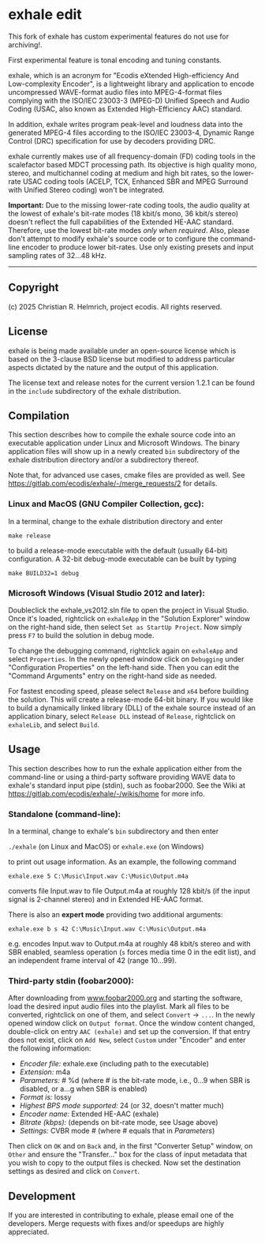 exhale edit
======

This fork of exhale has custom experimental features do not use for archiving!.

First experimental feature is tonal encoding and tuning constants.

exhale, which is an acronym for "Ecodis eXtended High-efficiency And
Low-complexity Encoder", is a lightweight library and application to
encode uncompressed WAVE-format audio files into MPEG-4-format files
complying with the ISO/IEC 23003-3 (MPEG-D) Unified Speech and Audio
Coding (USAC, also known as Extended High-Efficiency AAC) standard.

In addition, exhale writes program peak-level and loudness data into
the generated MPEG-4 files according to the ISO/IEC 23003-4, Dynamic
Range Control (DRC) specification for use by decoders providing DRC.

exhale currently makes use of all frequency-domain (FD) coding tools
in the scalefactor based MDCT processing path. Its objective is high
quality mono, stereo, and multichannel coding at medium and high bit
rates, so the lower-rate USAC coding tools (ACELP, TCX, Enhanced SBR
and MPEG Surround with Unified Stereo coding) won't be integrated.

**Important:** Due to the missing lower-rate coding tools, the audio
quality at the lowest of exhale's bit-rate modes (18 kbit/s mono, 36
kbit/s stereo) doesn't reflect the full capabilities of the Extended
HE-AAC standard. Therefore, use the lowest bit-rate modes *only when
required*. Also, please don't attempt to modify exhale's source code
or to configure the command-line encoder to produce lower bit-rates.
Use only existing presets and input sampling rates of 32...48 kHz.

____________________________________________________________________


Copyright
---------

(c) 2025 Christian R. Helmrich, project ecodis. All rights reserved.


License
-------

exhale is being made available under an open-source license which is
based on the 3-clause BSD license but modified to address particular
aspects dictated by the nature and the output of this application.

The license text and release notes for the current version 1.2.1 can
be found in the `include` subdirectory of the exhale distribution.


Compilation
-----------

This section describes how to compile the exhale source code into an
executable application under Linux and Microsoft Windows. The binary
application files will show up in a newly created `bin` subdirectory
of the exhale distribution directory and/or a subdirectory thereof.

Note that, for advanced use cases, cmake files are provided as well.
See https://gitlab.com/ecodis/exhale/-/merge_requests/2 for details.

### Linux and MacOS (GNU Compiler Collection, gcc):

In a terminal, change to the exhale distribution directory and enter

`
make release
`

to build a release-mode executable with the default (usually 64-bit)
configuration. A 32-bit debug-mode executable can be built by typing

`
make BUILD32=1 debug
`

### Microsoft Windows (Visual Studio 2012 and later):

Doubleclick the exhale_vs2012.sln file to open the project in Visual
Studio. Once it's loaded, rightclick on `exhaleApp` in the "Solution
Explorer" window on the right-hand side, then select `Set as StartUp
Project`. Now simply press `F7` to build the solution in debug mode.

To change the debugging command, rightclick again on `exhaleApp` and
select `Properties`. In the newly opened window click on `Debugging`
under "Configuration Properties" on the left-hand side. Then you can
edit the "Command Arguments" entry on the right-hand side as needed.

For fastest encoding speed, please select `Release` and `x64` before
building the solution. This will create a release-mode 64-bit binary.
If you would like to build a dynamically linked library (DLL) of the
exhale source instead of an application binary, select `Release DLL`
instead of `Release`, rightclick on `exhaleLib`, and select `Build`.


Usage
-----

This section describes how to run the exhale application either from
the command-line or using a third-party software providing WAVE data
to exhale's standard input pipe (stdin), such as foobar2000. See the
Wiki at https://gitlab.com/ecodis/exhale/-/wikis/home for more info.

### Standalone (command-line):

In a terminal, change to exhale's `bin` subdirectory and then enter

`./exhale` (on Linux and MacOS) or `exhale.exe` (on Windows)

to print out usage information. As an example, the following command

`exhale.exe 5 C:\Music\Input.wav C:\Music\Output.m4a`

converts file Input.wav to file Output.m4a at roughly 128 kbit/s (if
the input signal is 2-channel stereo) and in Extended HE-AAC format.

There is also an **expert mode** providing two additional arguments:

`exhale.exe b s 42 C:\Music\Input.wav C:\Music\Output.m4a`

e.g. encodes Input.wav to Output.m4a at roughly 48 kbit/s stereo and
with SBR enabled, seamless operation (`s` forces media time 0 in the
edit list), and an independent frame interval of 42 (range 10...99).

### Third-party stdin (foobar2000):

After downloading from www.foobar2000.org and starting the software,
load the desired input audio files into the playlist. Mark all files
to be converted, rightclick on one of them, and select `Convert` ->
`...`. In the newly opened window click on `Output format`. Once the
window content changed, double-click on entry `AAC (exhale)` and set
up the conversion. If that entry does not exist, click on `Add New`,
select `Custom` under "Encoder" and enter the following information:

- *Encoder file:* exhale.exe (including path to the executable)
- *Extension:* m4a
- *Parameters:* # %d (where # is the bit-rate mode, i.e., 0...9 when
                      SBR is disabled, or a...g when SBR is enabled)
- *Format is:* lossy
- *Highest BPS mode supported:* 24 (or 32, doesn't matter much)
- *Encoder name:* Extended HE-AAC (exhale)
- *Bitrate (kbps):* (depends on bit-rate mode, see Usage above)
- *Settings:* CVBR mode # (where # equals that in *Parameters*)

Then click on `OK` and on `Back` and, in the first "Converter Setup"
window, on `Other` and ensure the "Transfer..." box for the class of
input metadata that you wish to copy to the output files is checked.
Now set the destination settings as desired and click on `Convert`.


Development
-----------

If you are interested in contributing to exhale, please email one of
the developers. Merge requests with fixes and/or speedups are highly
appreciated.
